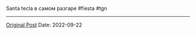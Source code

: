 Santa tecla в самом разгаре #fiesta #tgn

---
[Original Post](https://t.me/lev2tarragona/217)
Date: 2022-09-22
